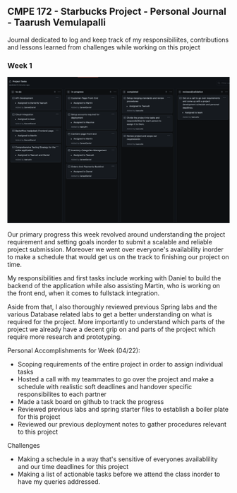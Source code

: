 ## CMPE 172 - Starbucks Project - Personal Journal - Taarush Vemulapalli


Journal dedicated to log and keep track of my responsibiliites, contributions and lessons learned from challenges while working on this project

### Week 1 
![week1-taskboard](../Images/week1-taskboard.png)

Our primary progress this week revolved around understanding the project requirement and setting goals inorder to submit a scalable and reliable project submission. Moreover we went over everyone's availability inorder to make a schedule that would get us on the track to finishing our project on time. 

My responsibilities and first tasks include working with Daniel to build the backend of the application while also assisting Martin, who is working on the front end, when it comes to fullstack integration. 

Aside from that, I also thoroughly reviewed previous Spring labs and the various Database related labs to get a better understanding on what is required for the project. More importantly to understand which parts of the project we already have a decent grip on and parts of the project which require more research and prototyping. 


Personal Accomplishments for Week (04/22):
* Scoping requirements of the entire project in order to assign individual tasks
* Hosted a call with my teammates to go over the project and make a schedule with realistic soft deadlines and handover specific responsibilites to each partner
* Made a task board on github to track the progress
* Reviewed previous labs and spring starter files to establish a boiler plate for this project
* Reviewed our previous deployment notes to gather procedures relevant to this project

Challenges
* Making a schedule in a way that's sensitive of everyones availablility and our time deadlines for this project
* Making a list of actionable tasks before we attend the class inorder to have my queries addressed. 